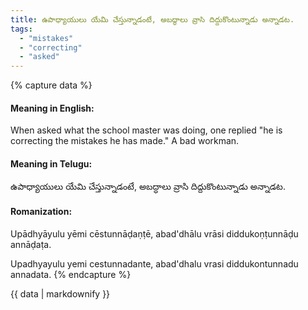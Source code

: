 ```yaml
---
title: ఉపాధ్యాయులు యేమి చేస్తున్నాడంటే, అబద్ధాలు వ్రాసి దిద్దుకొంటున్నాడు అన్నాడట.
tags:
  - "mistakes"
  - "correcting"
  - "asked"
---
```


{% capture data %}
#### Meaning in English:
When asked what the school master was doing, one replied "he is correcting the mistakes he has made."
A bad workman.

#### Meaning in Telugu:
ఉపాధ్యాయులు యేమి చేస్తున్నాడంటే, అబద్ధాలు వ్రాసి దిద్దుకొంటున్నాడు అన్నాడట.

#### Romanization:
Upādhyāyulu yēmi cēstunnāḍaṇṭē, abad'dhālu vrāsi diddukoṇṭunnāḍu annāḍaṭa.

Upadhyayulu yemi cestunnadante, abad'dhalu vrasi diddukontunnadu annadata.
{% endcapture %}

{{ data | markdownify }}


